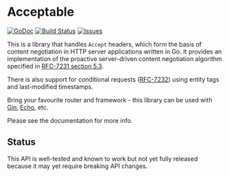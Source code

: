 # Acceptable 

[![GoDoc](https://img.shields.io/badge/api-Godoc-blue.svg)](http://pkg.go.dev/github.com/rickb777/acceptable)
[![Build Status](https://travis-ci.org/rickb777/acceptable.svg?branch=master)](https://travis-ci.org/rickb777/acceptable/builds)
[![Issues](https://img.shields.io/github/issues/rickb777/acceptable.svg)](https://github.com/rickb777/acceptable/issues)

This is a library that handles `Accept` headers, which form the basis of content negotiation in HTTP server applications written in Go. It provides an implementation of the proactive server-driven content negotiation algorithm specified in [RFC-7231 section 5.3](https://tools.ietf.org/html/rfc7231#section-5.3).

There is also support for conditional requests ([RFC-7232](https://tools.ietf.org/html/rfc7232)) using entity tags and last-modified timestamps.

Bring your favourite router and framework - this library can be used with [Gin](https://github.com/gin-gonic/gin), [Echo](https://echo.labstack.com/), etc.

Please see the documentation for more info.

## Status

This API is well-tested and known to work but not yet fully released because it may yet require breaking API changes.
